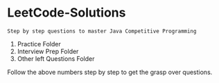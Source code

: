# LeetCode-Solutions
```Step by step questions to master Java Competitive Programming```

1. Practice Folder
2. Interview Prep Folder
3. Other left Questions Folder

Follow the above numbers step by step to get the grasp over questions.
